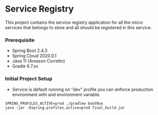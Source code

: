 # Service Registry #

This project contains the service registry application for all the micro services
that belongs to store and all should be registered in this service.


### Prerequisite ###

* Spring Boot 2.4.3
* Spring Cloud 2020.0.1
* Java 11 (Amazon Corretto)
* Gradle 6.7.xx

### Initial Project Setup ###

* Service is default running on "dev" profile you can enforce production environment with and environment variable.
```
SPRING_PROFILES_ACTIVE=prod ./gradlew bootRun
java -jar -Dspring.profiles.active=prod final_build.jar
```